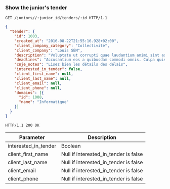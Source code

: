 ### Show the junior's tender

```http
GET /juniors//:junior_id/tenders/:id HTTP/1.1
```

```json
{
  "tender": {
    "id": 1003,
    "created_at": "2016-08-22T21:55:16.928+02:00",
    "client_company_category": "Collectivité",
    "client_company": "Louis SEM",
    "description": "Voluptate ut corrupti quae laudantium animi sint assumenda. Sed labore eius. Natus asperiores rerum eos et sequi. Ut molestias et rerum. At molestiae in.",
    "deadlines": "Accusantium eos a quibusdam commodi omnis. Culpa quisquam eum velit reprehenderit sapiente labore. Placeat dolorum officiis mollitia qui odio.",
    "cnje_notes": "Lisez bien les détails des délais",
    "interested_in_tender": false,
    "client_first_name": null,
    "client_last_name": null,
    "client_email": null,
    "client_phone": null,
    "domains": [{
      "id": 1008,
      "name": "Informatique"
    }]
  }
}
```

```http
HTTP/1.1 200 OK
```

Parameter               | Description
----------------------- | ------
interested_in_tender    | Boolean
client_first_name       | Null if interested_in_tender is false
client_last_name        | Null if interested_in_tender is false
client_email            | Null if interested_in_tender is false
client_phone            | Null if interested_in_tender is false
